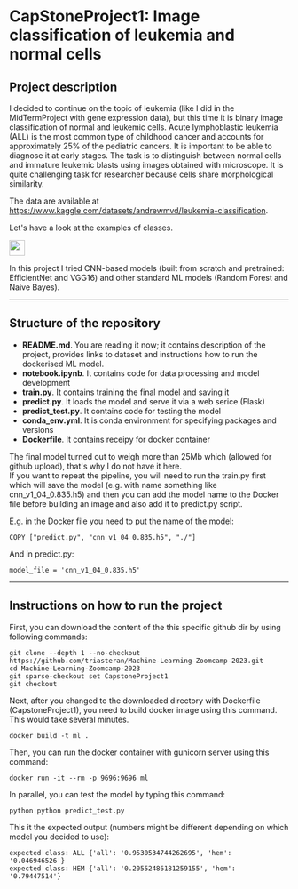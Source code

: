# CapStoneProject1: Image classification of leukemia and normal cells 

## Project description 
I decided to continue on the topic of leukemia (like I did in the MidTermProject with gene expression data), but this time it is binary image classification of normal and leukemic cells. Acute lymphoblastic leukemia (ALL) is the most common type of childhood cancer and accounts for approximately 25% of the pediatric cancers. 
It is important to be able to diagnose it at early stages. The task is to distinguish between normal cells and immature leukemic blasts using images obtained with microscope. It is quite challenging task for researcher because cells share morphological similarity. 

The data are available at https://www.kaggle.com/datasets/andrewmvd/leukemia-classification. 

Let's have a look at the examples of classes. 

<img src="https://github.com/favicon.ico](https://github.com/triasteran/Machine-Learning-Zoomcamp-2023/blob/main/CapstoneProject1/plots/Untitled%20presentation%20(3).png?raw=true" width="28">



In this project I tried CNN-based models (built from scratch and pretrained: EfficientNet and VGG16) and other standard ML models (Random Forest and Naive Bayes). 

---------------------------------------------------------------------------------------------------------------------------------------------------------

## Structure of the repository

* <b>README.md</b>. You are reading it now; it contains description of the project, provides links to dataset and instructions how to run the dockerised ML model. 
* <b>notebook.ipynb</b>. It contains code for data processing and model development 
* <b>train.py</b>. It contains training the final model and saving it 
* <b>predict.py</b>. It loads the model and serve it via a web serice (Flask)
* <b>predict_test.py</b>. It contains code for testing the model
* <b>conda_env.yml</b>. It is conda environment for specifying packages and versions 
* <b>Dockerfile</b>. It contains receipy for docker container

The final model turned out to weigh more than 25Mb which (allowed for github upload), that's why I do not have it here.  
If you want to repeat the pipeline, you will need to run the train.py first which will save the model (e.g. with name something like cnn_v1_04_0.835.h5) and 
then you can add the model name to the Docker file before building an image and also add it to predict.py script. 

E.g. in the Docker file you need to put the name of the model: 
```
COPY ["predict.py", "cnn_v1_04_0.835.h5", "./"]
```

And in predict.py: 
```
model_file = 'cnn_v1_04_0.835.h5'
```

---------------------------------------------------------------------------------------------------------------------------------------------------------

## Instructions on how to run the project

First, you can download the content of the this specific github dir by using following commands: 
```
git clone --depth 1 --no-checkout https://github.com/triasteran/Machine-Learning-Zoomcamp-2023.git
cd Machine-Learning-Zoomcamp-2023
git sparse-checkout set CapstoneProject1
git checkout
```

Next, after you changed to the downloaded directory with Dockerfile (CapstoneProject1), you need to build docker image using this command. This would take several minutes. 
```
docker build -t ml .
```

Then, you can run the docker container with gunicorn server using this command: 
```
docker run -it --rm -p 9696:9696 ml
```

In parallel, you can test the model by typing this command: 
```
python python predict_test.py
```

This it the expected output (numbers might be different depending on which model you decided to use): 
```
expected class: ALL {'all': '0.9530534744262695', 'hem': '0.046946526'}
expected class: HEM {'all': '0.20552486181259155', 'hem': '0.79447514'}
```


